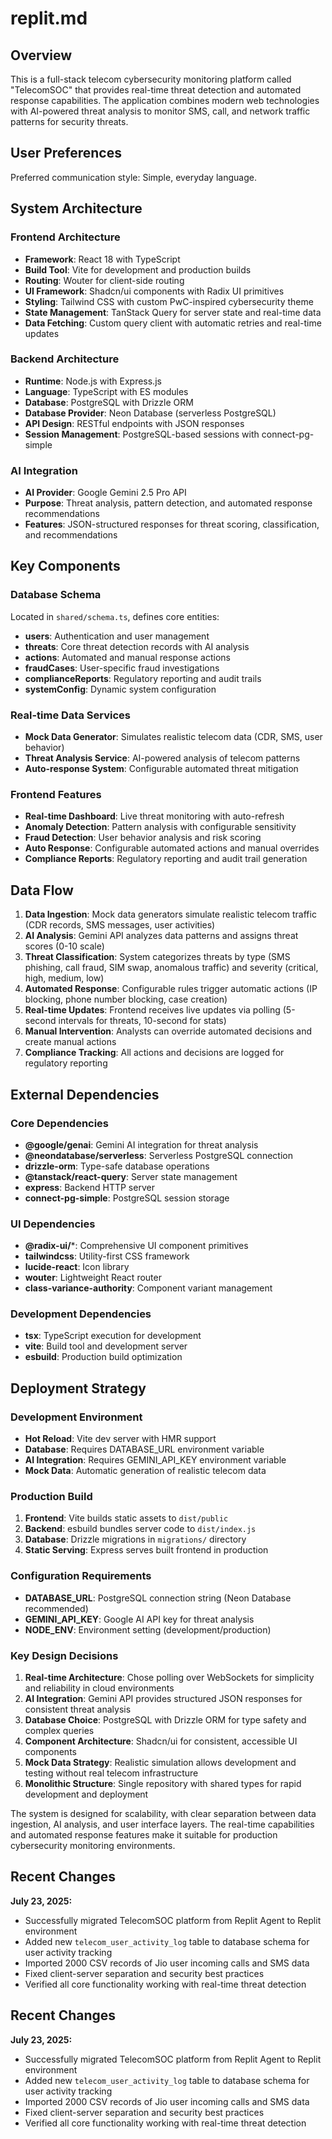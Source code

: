 # replit.md

## Overview

This is a full-stack telecom cybersecurity monitoring platform called "TelecomSOC" that provides real-time threat detection and automated response capabilities. The application combines modern web technologies with AI-powered threat analysis to monitor SMS, call, and network traffic patterns for security threats.

## User Preferences

Preferred communication style: Simple, everyday language.

## System Architecture

### Frontend Architecture
- **Framework**: React 18 with TypeScript
- **Build Tool**: Vite for development and production builds
- **Routing**: Wouter for client-side routing
- **UI Framework**: Shadcn/ui components with Radix UI primitives
- **Styling**: Tailwind CSS with custom PwC-inspired cybersecurity theme
- **State Management**: TanStack Query for server state and real-time data
- **Data Fetching**: Custom query client with automatic retries and real-time updates

### Backend Architecture
- **Runtime**: Node.js with Express.js
- **Language**: TypeScript with ES modules
- **Database**: PostgreSQL with Drizzle ORM
- **Database Provider**: Neon Database (serverless PostgreSQL)
- **API Design**: RESTful endpoints with JSON responses
- **Session Management**: PostgreSQL-based sessions with connect-pg-simple

### AI Integration
- **AI Provider**: Google Gemini 2.5 Pro API
- **Purpose**: Threat analysis, pattern detection, and automated response recommendations
- **Features**: JSON-structured responses for threat scoring, classification, and recommendations

## Key Components

### Database Schema
Located in `shared/schema.ts`, defines core entities:
- **users**: Authentication and user management
- **threats**: Core threat detection records with AI analysis
- **actions**: Automated and manual response actions
- **fraudCases**: User-specific fraud investigations
- **complianceReports**: Regulatory reporting and audit trails
- **systemConfig**: Dynamic system configuration

### Real-time Data Services
- **Mock Data Generator**: Simulates realistic telecom data (CDR, SMS, user behavior)
- **Threat Analysis Service**: AI-powered analysis of telecom patterns
- **Auto-response System**: Configurable automated threat mitigation

### Frontend Features
- **Real-time Dashboard**: Live threat monitoring with auto-refresh
- **Anomaly Detection**: Pattern analysis with configurable sensitivity
- **Fraud Detection**: User behavior analysis and risk scoring
- **Auto Response**: Configurable automated actions and manual overrides
- **Compliance Reports**: Regulatory reporting and audit trail generation

## Data Flow

1. **Data Ingestion**: Mock data generators simulate realistic telecom traffic (CDR records, SMS messages, user activities)
2. **AI Analysis**: Gemini API analyzes data patterns and assigns threat scores (0-10 scale)
3. **Threat Classification**: System categorizes threats by type (SMS phishing, call fraud, SIM swap, anomalous traffic) and severity (critical, high, medium, low)
4. **Automated Response**: Configurable rules trigger automatic actions (IP blocking, phone number blocking, case creation)
5. **Real-time Updates**: Frontend receives live updates via polling (5-second intervals for threats, 10-second for stats)
6. **Manual Intervention**: Analysts can override automated decisions and create manual actions
7. **Compliance Tracking**: All actions and decisions are logged for regulatory reporting

## External Dependencies

### Core Dependencies
- **@google/genai**: Gemini AI integration for threat analysis
- **@neondatabase/serverless**: Serverless PostgreSQL connection
- **drizzle-orm**: Type-safe database operations
- **@tanstack/react-query**: Server state management
- **express**: Backend HTTP server
- **connect-pg-simple**: PostgreSQL session storage

### UI Dependencies
- **@radix-ui/***: Comprehensive UI component primitives
- **tailwindcss**: Utility-first CSS framework
- **lucide-react**: Icon library
- **wouter**: Lightweight React router
- **class-variance-authority**: Component variant management

### Development Dependencies
- **tsx**: TypeScript execution for development
- **vite**: Build tool and development server
- **esbuild**: Production build optimization

## Deployment Strategy

### Development Environment
- **Hot Reload**: Vite dev server with HMR support
- **Database**: Requires DATABASE_URL environment variable
- **AI Integration**: Requires GEMINI_API_KEY environment variable
- **Mock Data**: Automatic generation of realistic telecom data

### Production Build
1. **Frontend**: Vite builds static assets to `dist/public`
2. **Backend**: esbuild bundles server code to `dist/index.js`
3. **Database**: Drizzle migrations in `migrations/` directory
4. **Static Serving**: Express serves built frontend in production

### Configuration Requirements
- **DATABASE_URL**: PostgreSQL connection string (Neon Database recommended)
- **GEMINI_API_KEY**: Google AI API key for threat analysis
- **NODE_ENV**: Environment setting (development/production)

### Key Design Decisions

1. **Real-time Architecture**: Chose polling over WebSockets for simplicity and reliability in cloud environments
2. **AI Integration**: Gemini API provides structured JSON responses for consistent threat analysis
3. **Database Choice**: PostgreSQL with Drizzle ORM for type safety and complex queries
4. **Component Architecture**: Shadcn/ui for consistent, accessible UI components
5. **Mock Data Strategy**: Realistic simulation allows development and testing without real telecom infrastructure
6. **Monolithic Structure**: Single repository with shared types for rapid development and deployment

The system is designed for scalability, with clear separation between data ingestion, AI analysis, and user interface layers. The real-time capabilities and automated response features make it suitable for production cybersecurity monitoring environments.

## Recent Changes

**July 23, 2025:**
- Successfully migrated TelecomSOC platform from Replit Agent to Replit environment
- Added new `telecom_user_activity_log` table to database schema for user activity tracking
- Imported 2000 CSV records of Jio user incoming calls and SMS data
- Fixed client-server separation and security best practices
- Verified all core functionality working with real-time threat detection

## Recent Changes

**July 23, 2025:**
- Successfully migrated TelecomSOC platform from Replit Agent to Replit environment
- Added new `telecom_user_activity_log` table to database schema for user activity tracking
- Imported 2000 CSV records of Jio user incoming calls and SMS data
- Fixed client-server separation and security best practices
- Verified all core functionality working with real-time threat detection